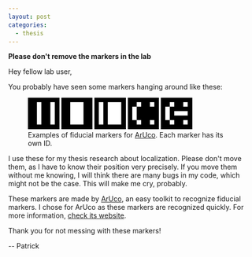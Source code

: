 ```yaml
---
layout: post
categories:
  - thesis
---
```


**Please don't remove the markers in the lab**

Hey fellow lab user,

You probably have seen some markers hanging around like these:

<figure>
<img style="width: 15%; display: inline;" src="/assets/img/aruco/682.jpg" title="ArUco marker 682">
<img style="width: 15%; display: inline;" src="/assets/img/aruco/1023.jpg" title="ArUco marker 1023">
<img style="width: 15%; display: inline;" src="/assets/img/aruco/341.jpg" title="ArUco marker 341">
<img style="width: 15%; display: inline;" src="/assets/img/aruco/514.jpg" title="ArUco marker 514">
<img style="width: 15%; display: inline;" src="/assets/img/aruco/530.jpg" title="ArUco marker 530">
<figcaption>
Examples of fiducial markers for <a href="http://www.uco.es/investiga/grupos/ava/node/26">ArUco</a>.  Each marker has its own ID.
</figcaption>
</figure>

I use these for my thesis research about localization.  Please don't move them, as I have to know their position very precisely.  If you move them without me knowing, I will think there are many bugs in my code, which might not be the case.  This will make me cry, probably.

These markers are made by [ArUco](http://www.uco.es/investiga/grupos/ava/node/26), an easy toolkit to recognize fiducial markers.  I chose for ArUco as these markers are recognized quickly.  For more information, [check its website](http://www.uco.es/investiga/grupos/ava/node/26).

Thank you for not messing with these markers!

 -- Patrick
